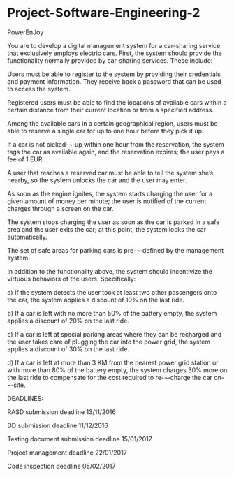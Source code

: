 # Project-Software-Engineering-2

PowerEnJoy

You are to develop a digital management system for a car-sharing service that exclusively employs electric cars. First, the system should provide the functionality normally provided by car-sharing services. These include:

Users must be able to register to the system by providing their credentials and payment information. They receive back a password that can be used to access the system.

Registered users must be able to find the locations of available cars within a certain distance from their current location or from a specified address.

Among the available cars in a certain geographical region, users must be able to reserve a single car for up to one hour before they pick it up.

If a car is not picked-¬‐up within one hour from the reservation, the system tags the car as available again, and the reservation expires; the user pays a fee of 1 EUR.

A user that reaches a reserved car must be able to tell the system she’s nearby, so the system unlocks the car and the user may enter.

As soon as the engine ignites, the system starts charging the user for a given amount of money per minute; the user is notified of the current charges through a screen on the car.

The system stops charging the user as soon as the car is parked in a safe area and the user exits the car; at this point, the system locks the car automatically.

The set of safe areas for parking cars is pre-¬‐defined by the management system.

In addition to the functionality above, the system should incentivize the virtuous behaviors of the users. Specifically:

a)	If the system detects the user took at least two other passengers onto the car, the system applies a discount of 10% on the last ride.

b)	If a car is left with no more than 50% of the battery empty, the system applies a discount of 20% on the last ride.

c)	If a car is left at special parking areas where they can be recharged and the user takes care of plugging the car into the power grid, the system applies a discount of 30% on the last ride.

d)	If a car is left at more than 3 KM from the nearest power grid station or with more than 80% of the battery empty, the system charges 30% more on the last ride to compensate for the cost required to re-¬‐charge the car on-¬‐site.


DEADLINES:

RASD submission deadline 13/11/2016

DD submission deadline 11/12/2016

Testing document submission deadline 15/01/2017

Project management deadline 22/01/2017

Code inspection deadline 05/02/2017

 

